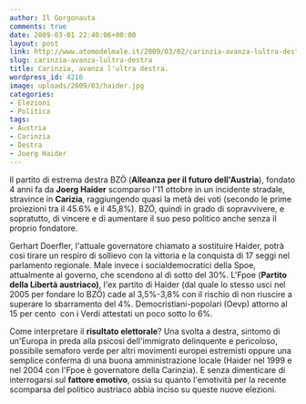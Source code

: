 ```yaml
---
author: Il Gorgonauta
comments: true
date: 2009-03-01 22:40:06+00:00
layout: post
link: http://www.atomodelmale.it/2009/03/02/carinzia-avanza-lultra-destra/
slug: carinzia-avanza-lultra-destra
title: Carinzia, avanza l'ultra destra.
wordpress_id: 4216
image: uploads/2009/03/haider.jpg
categories:
- Elezioni
- Politica
tags:
- Austria
- Carinzia
- Destra
- Joerg Haider
---
```


Il partito di estrema destra  BZÖ (**Alleanza per il futuro dell'Austria**), fondato 4 anni fa da **Joerg Haider** scomparso l'11 ottobre in un incidente stradale, stravince in **Carizia**, raggiungendo quasi la metà dei voti (secondo le prime  proiezioni tra il 45.6% e il 45,8%). BZÖ, quindi in grado di sopravvivere, e sopratutto, di vincere e di aumentare il suo peso politico anche senza il proprio fondatore.

Gerhart Doerfler, l'attuale governatore chiamato a sostituire Haider, potrà così tirare un respiro di sollievo con la vittoria e la conquista di 17 seggi nel parlamento regionale. Male invece i socialdemocratici della Spoe, attualmente al governo, che scendono al di sotto del 30%. L'Fpoe (**Partito della Libertà austriaco)**, l'ex partito di Haider (dal quale lo stesso usci nel 2005 per fondare lo BZÖ) cade al 3,5%-3,8% con il rischio di non riuscire a superare lo sbarramento del 4%. Democristiani-popolari (Oevp) attorno al 15 per cento  con i Verdi attestati un poco sotto lo 6%.

Come interpretare il **risultato elettorale**? Una svolta a destra, sintomo di un'Europa in preda alla psicosi dell'immigrato delinquente e pericoloso, possibile semaforo verde per altri movimenti europei estremisti oppure una semplice conferma di una buona amministrazione locale (Haider nel 1999 e nel 2004 con l'Fpoe è governatore della Carinzia). E senza dimenticare di interrogarsi sul **fattore emotivo**, ossia su quanto l'emotività per la recente scomparsa del politico austriaco abbia inciso su queste nuove elezioni.
